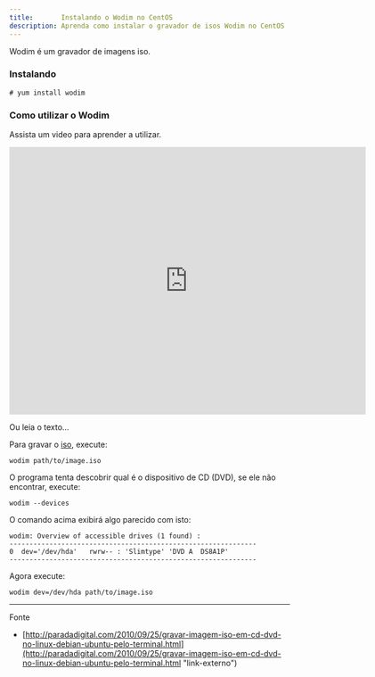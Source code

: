 ```yaml
---
title:       Instalando o Wodim no CentOS
description: Aprenda como instalar o gravador de isos Wodim no CentOS
---
```



Wodim é um gravador de imagens iso.


### Instalando

    # yum install wodim


### Como utilizar o Wodim

Assista um video para aprender a utilizar.

<iframe width="640" height="480" src="https://www.youtube.com/embed/BH42OJUdLeI" frameborder="0" allowfullscreen></iframe>

Ou leia o texto...

Para gravar o [iso](/linux/imagem-cd-iso/), execute:

    wodim path/to/image.iso

O programa tenta descobrir qual é o dispositivo de CD (DVD), se ele não encontrar, execute:

    wodim --devices

O comando acima exibirá algo parecido com isto:

    wodim: Overview of accessible drives (1 found) :
    --------------------------------------------------------------
    0  dev='/dev/hda'	rwrw-- : 'Slimtype' 'DVD A  DS8A1P'
    --------------------------------------------------------------

Agora execute:

    wodim dev=/dev/hda path/to/image.iso


- - -
Fonte

- [http://paradadigital.com/2010/09/25/gravar-imagem-iso-em-cd-dvd-no-linux-debian-ubuntu-pelo-terminal.html](http://paradadigital.com/2010/09/25/gravar-imagem-iso-em-cd-dvd-no-linux-debian-ubuntu-pelo-terminal.html "link-externo")

